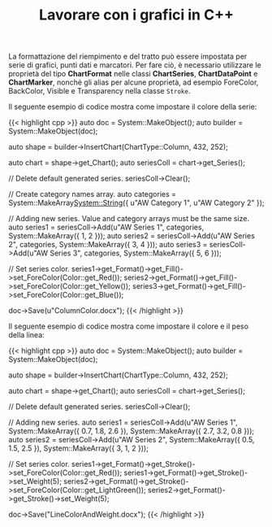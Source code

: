 ﻿---
title: Lavorare con i grafici in C++
second_title: Aspose.Words per C++
articleTitle: Lavorare con i grafici
linktitle: Lavorare con i grafici
description: "Introduzione alla funzione Grafico, come creare e manipolare grafici utilizzando C++."
type: docs
weight: 170
url: /it/cpp/how-to-set-fill-and-stroke-formatting/
---

La formattazione del riempimento e del tratto può essere impostata per serie di grafici, punti dati e marcatori. Per fare ciò, è necessario utilizzare le proprietà del tipo **ChartFormat** nelle classi **ChartSeries**, **ChartDataPoint** e **ChartMarker**, nonché gli alias per alcune proprietà, ad esempio ForeColor, BackColor, Visible e Transparency nella classe `Stroke`.

Il seguente esempio di codice mostra come impostare il colore della serie:

{{< highlight cpp >}}
auto doc = System::MakeObject<Document>();
auto builder = System::MakeObject<DocumentBuilder>(doc);

auto shape = builder->InsertChart(ChartType::Column, 432, 252);

auto chart = shape->get_Chart();
auto seriesColl = chart->get_Series();

// Delete default generated series.
seriesColl->Clear();

// Create category names array.
auto categories = System::MakeArray<System::String>({ u"AW Category 1", u"AW Category 2" });

// Adding new series. Value and category arrays must be the same size.
auto series1 = seriesColl->Add(u"AW Series 1", categories, System::MakeArray<double>({ 1, 2 }));
auto series2 = seriesColl->Add(u"AW Series 2", categories, System::MakeArray<double>({ 3, 4 }));
auto series3 = seriesColl->Add(u"AW Series 3", categories, System::MakeArray<double>({ 5, 6 }));

// Set series color.
series1->get_Format()->get_Fill()->set_ForeColor(Color::get_Red());
series2->get_Format()->get_Fill()->set_ForeColor(Color::get_Yellow());
series3->get_Format()->get_Fill()->set_ForeColor(Color::get_Blue());

doc->Save(u"ColumnColor.docx");
{{< /highlight >}}

Il seguente esempio di codice mostra come impostare il colore e il peso della linea:

{{< highlight cpp >}}
auto doc = System::MakeObject<Document>();
auto builder = System::MakeObject<DocumentBuilder>(doc);

auto shape = builder->InsertChart(ChartType::Column, 432, 252);

auto chart = shape->get_Chart();
auto seriesColl = chart->get_Series();

// Delete default generated series.
seriesColl->Clear();

// Adding new series.
auto series1 = seriesColl->Add(u"AW Series 1", System::MakeArray<double>({ 0.7, 1.8, 2.6 }), System::MakeArray<double>({ 2.7, 3.2, 0.8 }));
auto series2 = seriesColl->Add(u"AW Series 2", System::MakeArray<double>({ 0.5, 1.5, 2.5 }), System::MakeArray<double>({ 3, 1, 2 }));

// Set series color.
series1->get_Format()->get_Stroke()->set_ForeColor(Color::get_Red());
series1->get_Format()->get_Stroke()->set_Weight(5);
series2->get_Format()->get_Stroke()->set_ForeColor(Color::get_LightGreen());
series2->get_Format()->get_Stroke()->set_Weight(5);

doc->Save("LineColorAndWeight.docx");
{{< /highlight >}}
